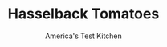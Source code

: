 ---
layout: ../../layouts/MarkdownPostLayout.astro
title: Hasselback Tomatoes
author: America's Test Kitchen
pubDate: 2023-03-15
description: "This trendy side dish made us skeptical—until we tried it."
image_url: https://res.cloudinary.com/hksqkdlah/image/upload/ar_1:1,c_fill,dpr_2.0,f_auto,fl_lossy.progressive.strip_profile,g_faces:auto,q_auto:low,w_344/35228_sfs-hasselback-tomatoes-3
tags: ["Side Dishes","Vegetables"]
calories: 1657
protein: 10
carbohydrates: 5
fats: 
fiber: 1
ingredients: ["8 ripe, plum tomatoes, cored","7 ounces, Gruyere cheese, shredded (1 3/4 cups)","1 1/2 cups, fresh basil leaves","6 tablespoons, extra-virgin olive oil","1/4 cup, panko bread crumbs","1 , garlic clove, minced",", Salt and pepper"]
serves: 6
time: "40 minutes"
instructions: ["Line rimmed baking sheet with aluminum foil and set wire rack in sheet. Using serrated knife, cut 1/4-inch-thick slice from 1 long side of each tomato. Turn tomatoes onto cut sides so they sit flat, then slice crosswise at 1/4-inch intervals, leaving bottom 1/4 inch of each tomato intact.","Process 3/4 cup Gruyere, basil, oil, panko, garlic, 1/2 teaspoon salt, and 1/2 teaspoon pepper in food processor until smooth, scraping down sides of bowl as needed, about 10 seconds.","Adjust oven rack 6 inches from broiler element and heat broiler. Combine 3/4 teaspoon salt and 3/4 teaspoon pepper in bowl. Carefully open tomato slices and sprinkle with salt-pepper mixture. Using small spoon, spread basil mixture evenly between tomato slices (about 2 tablespoons per tomato).","Arrange tomatoes on prepared wire rack. Sprinkle remaining 1 cup Gruyere over tomatoes. Broil until cheese is golden brown, about 5 minutes. Serve."]
nutrition: ["246 mg Potassium","215 mg Phosphorus","345 mg Calcium","25 mg Magnesium","318 mg Sodium","1 mg Zinc","23 g Fat","13 g Monounsaturated","2 g Polyunsaturated","12 mg Vitamin C","34 mg Cholesterol","7 g Saturated","1 g Fiber","19 µg Folate (food)","2 g Sugars","41 µg Vitamin K","94 g Water","5 g Carbs","19 µg Folate equivalent (total)","10 g Protein","2 mg Vitamin E","136 µg Vitamin A","276 kcal Energy","1657 calories"]
notes: "For the best results, we recommend buying ripe tomatoes of similar weight and size. We developed this recipe with tomatoes that averaged 3 ounces in weight and 2½ inches in length."
---